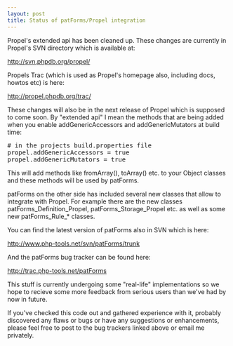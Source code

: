 ```yaml
--- 
layout: post
title: Status of patForms/Propel integration
---
```

<p>Propel's extended api has been cleaned up. These changes are currently in Propel's SVN directory which is available at:</p>

<p><a href="http://svn.phpdb.org/propel/">http://svn.phpdb.org/propel/</a></p>

<p>Propels Trac (which is used as Propel's homepage also, including docs, howtos etc) is here:</p>

<p><a href="http://propel.phpdb.org/trac/">http://propel.phpdb.org/trac/</a></p>

<p>These changes will also be in the next release of Propel which is supposed to come soon. By "extended api" I mean the methods that are being added when you enable addGenericAccessors and addGenericMutators at build time:</p>

<pre># in the projects build.properties file
propel.addGenericAccessors = true
propel.addGenericMutators = true</pre>

<p>This will add methods like fromArray(), toArray() etc. to your Object classes and these methods will be used by patForms.</p>

<p>patForms on the other side has included several new classes that allow to integrate with Propel. For example there are the new classes patForms_Definition_Propel, patForms_Storage_Propel etc. as well as some new patForms_Rule_* classes.</p>

<p>You can find the latest version of patForms also in SVN which is here:</p>

<p><a href="http://www.php-tools.net/svn/patForms/trunk">http://www.php-tools.net/svn/patForms/trunk</a></p>

<p>And the patForms bug tracker can be found here:</p>

<p><a href="http://trac.php-tools.net/patForms">http://trac.php-tools.net/patForms</a></p>

<p>This stuff is currently undergoing some "real-life" implementations so we hope to recieve some more feedback from serious users than we've had by now in future. </p>

<p>If you've checked this code out and gathered experience with it, probably discovered any flaws or bugs or have any suggestions or enhancements, please feel free to post to the bug trackers linked above or email me privately.</p>
